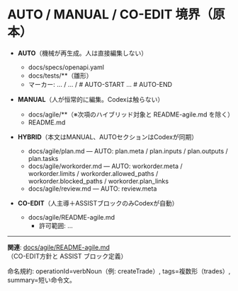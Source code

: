 # AUTO / MANUAL / CO-EDIT 境界（原本）

- **AUTO**（機械が再生成。人は直接編集しない）
  - docs/specs/openapi.yaml
  - docs/tests/**（雛形）
  - マーカー: <!-- AUTO:BEGIN ... --> ... <!-- AUTO:END --> / <!-- AUTO-START --> ... <!-- AUTO-END --> / # AUTO-START ... # AUTO-END

- **MANUAL**（人が恒常的に編集。Codexは触らない）
  - docs/agile/**（※次項のハイブリッド対象と README-agile.md を除く）
  - README.md

- **HYBRID**（本文はMANUAL、AUTOセクションはCodexが同期）
  - docs/agile/plan.md — AUTO: plan.meta / plan.inputs / plan.outputs / plan.tasks
  - docs/agile/workorder.md — AUTO: workorder.meta / workorder.limits / workorder.allowed_paths / workorder.blocked_paths / workorder.plan_links
  - docs/agile/review.md — AUTO: review.meta

- **CO-EDIT**（人主導＋ASSISTブロックのみCodexが自動）
  - docs/agile/README-agile.md
    - 許可範囲: <!-- ASSIST-START:* --> ... <!-- ASSIST-END:* -->

---
**関連**: [docs/agile/README-agile.md](./README-agile.md) （CO-EDIT方針と ASSIST ブロック定義）

命名規約: operationId=verbNoun（例: createTrade）, tags=複数形（trades）, summary=短い命令文。
